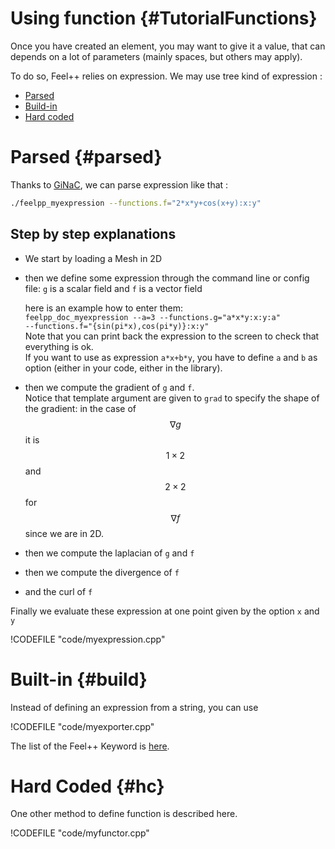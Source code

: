 Using function {#TutorialFunctions}
=====================



Once you  have created an element, you may want to give it a value, that can depends on a lot of parameters (mainly spaces, but others may apply).

To do so, Feel++ relies on expression.
We may use tree kind of expression :

- [Parsed](#parsed)
- [Build-in](#build)
- [Hard coded](#hc)


# Parsed {#parsed}

Thanks to [GiNaC](http://www.ginac.de), we can parse expression like that :
```sh
./feelpp_myexpression --functions.f="2*x*y+cos(x+y):x:y"
```

Step by step explanations
------------

- We start by loading a Mesh in 2D


- then we define some expression through the command line or config file: `g`  is a scalar field and `f`  is a vector field   
  


   here is an example how to enter them:   
   ```feelpp_doc_myexpression --a=3 --functions.g="a*x*y:x:y:a"               --functions.f="{sin(pi*x),cos(pi*y)}:x:y" ```   
   Note that you can print back the expression to the screen to check that    everything is ok.   
   If you want to use as expression `a*x+b*y`, you have to define `a` and     `b` as option (either in your code, either in the library).

- then we compute the gradient of `g`  and `f`.   
  Notice that template argument are given to `grad`  to specify the shape    of  the
  gradient: in the case of $$\nabla g$$ it is $$1\times2$$ and  $$2\times    2$$ for $$\nabla f$$ since we are in 2D.
- then we compute the laplacian of `g`  and `f`   
- then we compute the divergence of `f`   
- and the curl of `f`   


Finally we evaluate these expression at one point given by the option `x`  and `y`   
 
!CODEFILE "code/myexpression.cpp"   


# Built-in {#build}

Instead of defining an expression from a string, you can use

!CODEFILE "code/myexporter.cpp"

The list of the Feel++ Keyword is [here](Keywords.md).

# Hard Coded {#hc}

One other method to define function is described here.

!CODEFILE "code/myfunctor.cpp"
